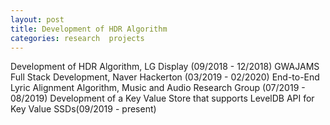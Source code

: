 ```yaml
---
layout: post
title: Development of HDR Algorithm 
categories: research  projects 
---
```


Development of HDR Algorithm, LG Display (09/2018 - 12/2018)
GWAJAMS Full Stack Development, Naver Hackerton (03/2019 - 02/2020)
End-to-End Lyric Alignment Algorithm, Music and Audio Research Group (07/2019 - 08/2019)
Development of a Key Value Store that supports LevelDB API for Key Value SSDs(09/2019 - present)